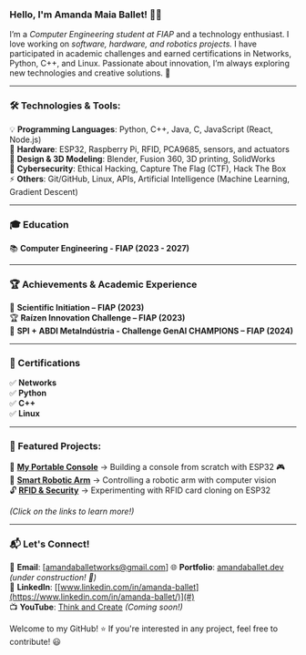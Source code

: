 ### Hello, I'm Amanda Maia Ballet! 👋🚀


I’m a *Computer Engineering student at FIAP* and a technology enthusiast. I love working on *software, hardware, and robotics projects.* I have participated in academic challenges and earned certifications in Networks, Python, C++, and Linux. Passionate about innovation, I’m always exploring new technologies and creative solutions. 🚀

---

### 🛠️ Technologies & Tools:

💡 **Programming Languages**: Python, C++, Java, C, JavaScript (React, Node.js)  
🔌 **Hardware**: ESP32, Raspberry Pi, RFID, PCA9685, sensors, and actuators  
🎨 **Design & 3D Modeling**: Blender, Fusion 360, 3D printing, SolidWorks  
🔐 **Cybersecurity**: Ethical Hacking, Capture The Flag (CTF), Hack The Box  
⚡ **Others**: Git/GitHub, Linux, APIs, Artificial Intelligence (Machine Learning, Gradient Descent)  

---

### 🎓 Education

📚 **Computer Engineering - FIAP (2023 - 2027)**  

---

### 🏆 Achievements & Academic Experience

🔬 **Scientific Initiation – FIAP (2023)**  
🏆 **Raízen Innovation Challenge – FIAP (2023)**  
🥇 **SPI + ABDI MetaIndústria - Challenge GenAI CHAMPIONS – FIAP (2024)**  

---

### 📜 Certifications

✅ **Networks**  
✅ **Python**  
✅ **C++**  
✅ **Linux**  

---

### 📌 Featured Projects:

🚀 [**My Portable Console**](#) → Building a console from scratch with ESP32 🎮  
🤖 [**Smart Robotic Arm**](#) → Controlling a robotic arm with computer vision  
🔓 [**RFID & Security**](#) → Experimenting with RFID card cloning on ESP32   

*(Click on the links to learn more!)*

---

### 📬 Let's Connect!

📩 **Email**: [amandaballetworks@gmail.com] 
🌐 **Portfolio**: [amandaballet.dev](#) *(under construction! 🚧)*  
💼 **LinkedIn**: [[www.linkedin.com/in/amanda-ballet](https://www.linkedin.com/in/amanda-ballet/)](#)  
📺 **YouTube**: [Think and Create](#) *(Coming soon!)*  

Welcome to my GitHub! ⭐ If you're interested in any project, feel free to contribute! 😃
